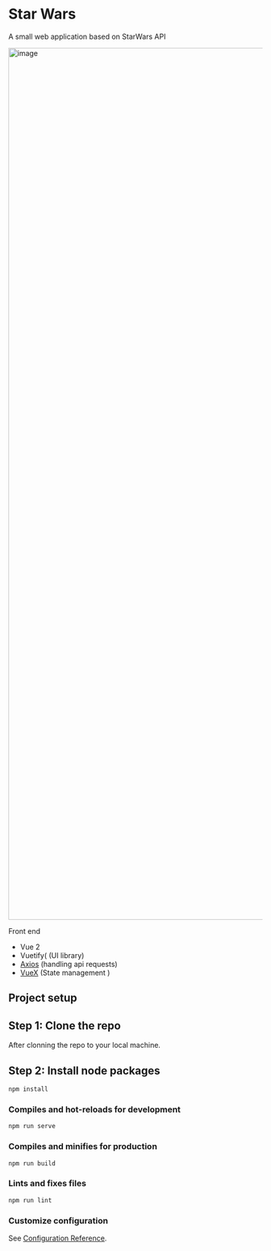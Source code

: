 # Star Wars

A small web application based on StarWars API

<img width="1724" alt="image" src="https://user-images.githubusercontent.com/15151953/187018738-77cb0ee0-9d19-4472-bc94-2e6fc6cc4781.png">

Front end
 -  Vue 2
 -  Vuetify( (UI library) 
 - [Axios](https://www.npmjs.com/package/axios) (handling api requests)
 - [VueX](https://vuex.vuejs.org/) (State management )


## Project setup

## Step 1: Clone the repo

After clonning the repo to your local machine. 

## Step 2: Install node packages
```
npm install
```

### Compiles and hot-reloads for development
```
npm run serve
```

### Compiles and minifies for production
```
npm run build
```

### Lints and fixes files
```
npm run lint
```

### Customize configuration
See [Configuration Reference](https://cli.vuejs.org/config/).
